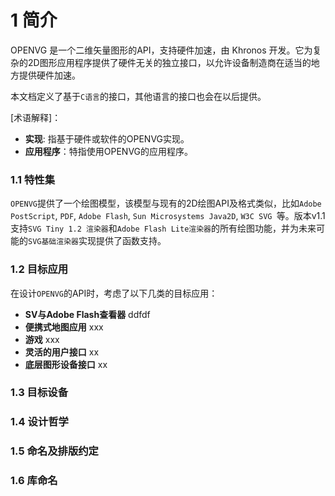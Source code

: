 # 1 简介 <span id = "简介"></span>
OPENVG 是一个二维矢量图形的API，支持硬件加速，由 Khronos 开发。它为复杂的2D图形应用程序提供了硬件无关的独立接口，以允许设备制造商在适当的地方提供硬件加速。

本文档定义了基于`C语言`的接口，其他语言的接口也会在以后提供。

[术语解释]：
  - **实现**: 指基于硬件或软件的OPENVG实现。 
  - **应用程序**：特指使用OPENVG的应用程序。
  
### 1.1 特性集 <span id = "特性集"></span>

`OPENVG`提供了一个绘图模型，该模型与现有的2D绘图API及格式类似，比如`Adobe PostScript`, `PDF`, `Adobe Flash`, `Sun Microsystems Java2D`, `W3C SVG `等。版本v1.1支持`SVG Tiny 1.2 渲染器`和`Adobe Flash Lite渲染器`的所有绘图功能，并为未来可能的`SVG基础渲染器`实现提供了函数支持。

### 1.2 目标应用 <span id = "目标应用"></span>

在设计`OPENVG`的API时，考虑了以下几类的目标应用：
- **SV与Adobe Flash查看器**
  ddfdf
- **便携式地图应用**
  xxx
- **游戏**
  xxx
- **灵活的用户接口**
  xx
- **底层图形设备接口**
  xx

### 1.3 目标设备 <span id = "目标设备"></span>

### 1.4 设计哲学 <span id = "设计哲学"></span>

### 1.5 命名及排版约定 <span id = "命名及排版约定"></span>

### 1.6 库命名 <span id = "库命名"></span>
